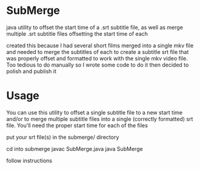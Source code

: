 SubMerge
========

java utility to offset the start time of a .srt subtitle file, as well as merge multiple .srt subtitle files offsetting the start time of each

created this because I had several short films merged into a single mkv file and needed to merge the subtitles of each to create a subtitle srt file that was properly offset and formatted to work with the single mkv video file. Too tedious to do manually so I wrote some code to do it then decided to polish and publish it

Usage
========

You can use this utility to offset a single subtitle file to a new start time and/or to merge multiple subtitle files into a single (correctly formatted) srt file. You'll need the proper start time for each of the files

put your srt file(s) in the submerge/ directory

cd into submerge
javac SubMerge.java
java SubMerge

follow instructions
